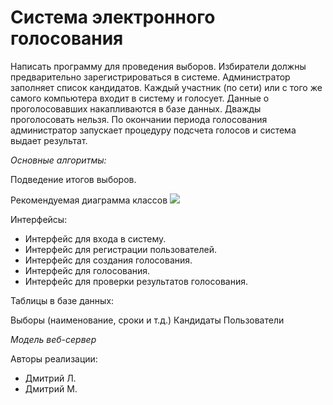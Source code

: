 # Система электронного голосования

Написать программу для проведения выборов. Избиратели должны предварительно зарегистрироваться в системе. Администратор заполняет список кандидатов. Каждый участник (по сети) или с того же самого компьютера входит в систему и голосует. Данные о проголосовавших накапливаются в базе данных. Дважды проголосовать нельзя. По окончании периода голосования администратор запускает процедуру подсчета голосов и система выдает результат.

_Основные алгоритмы:_

Подведение итогов выборов.


Рекомендуемая диаграмма классов
![](http://math.sgu.ru/sites/chairs/prinf/materials/java/images/task1.gif)

Интерфейсы:

* Интерфейс для входа в систему.
* Интерфейс для регистрации пользователей.
* Интерфейс для создания голосования.
* Интерфейс для голосования.
* Интерфейс для проверки результатов голосования.

Таблицы в базе данных:

Выборы (наименование, сроки и т.д.)
Кандидаты
Пользователи

*Модель веб-сервер* 

Авторы реализации: 

* Дмитрий Л.
* Дмитрий М.